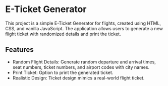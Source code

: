 # E-Ticket Generator
This project is a simple E-Ticket Generator for flights, created using HTML, CSS, and vanilla JavaScript. The application allows users to generate a new flight ticket with randomized details and print the ticket.

## Features
* Random Flight Details: Generate random departure and arrival times, seat numbers, ticket numbers, and airport codes with city names.
* Print Ticket: Option to print the generated ticket.
* Realistic Design: Ticket design mimics a real-world flight ticket.
